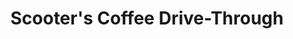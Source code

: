 ---
title: "Scooter's Coffee Drive-Through"
url: /coweta/scooters-coffee-drive-through/
shop: car
---